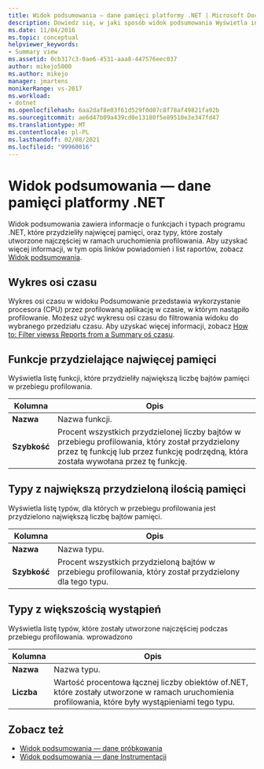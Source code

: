 ```yaml
---
title: Widok podsumowania — dane pamięci platformy .NET | Microsoft Docs
description: Dowiedz się, w jaki sposób widok podsumowania Wyświetla informacje o funkcjach i typach programu .NET, które przydzieliły największą ilość pamięci.
ms.date: 11/04/2016
ms.topic: conceptual
helpviewer_keywords:
- Summary view
ms.assetid: 0cb317c3-0ae6-4531-aaa8-447576eec037
author: mikejo5000
ms.author: mikejo
manager: jmartens
monikerRange: vs-2017
ms.workload:
- dotnet
ms.openlocfilehash: 6aa2daf8e03f61d529f0d07c8f78af49821fa92b
ms.sourcegitcommit: ae6d47b09a439cd0e13180f5e89510e3e347fd47
ms.translationtype: MT
ms.contentlocale: pl-PL
ms.lasthandoff: 02/08/2021
ms.locfileid: "99960016"
---
```

# <a name="summary-view---net-memory-data"></a>Widok podsumowania — dane pamięci platformy .NET
Widok podsumowania zawiera informacje o funkcjach i typach programu .NET, które przydzieliły najwięcej pamięci, oraz typy, które zostały utworzone najczęściej w ramach uruchomienia profilowania. Aby uzyskać więcej informacji, w tym opis linków powiadomień i list raportów, zobacz [Widok podsumowania](../profiling/summary-view.md).

## <a name="timeline-graph"></a>Wykres osi czasu
 Wykres osi czasu w widoku Podsumowanie przedstawia wykorzystanie procesora (CPU) przez profilowaną aplikację w czasie, w którym nastąpiło profilowanie. Możesz użyć wykresu osi czasu do filtrowania widoku do wybranego przedziału czasu. Aby uzyskać więcej informacji, zobacz [How to: Filter viewss Reports from a Summary oś czasu](../profiling/how-to-filter-report-views-from-the-summary-timeline.md).

## <a name="functions-allocating-most-memory"></a>Funkcje przydzielające najwięcej pamięci
 Wyświetla listę funkcji, które przydzieliły największą liczbę bajtów pamięci w przebiegu profilowania.

|Kolumna|Opis|
|------------|-----------------|
|**Nazwa**|Nazwa funkcji.|
|**Szybkość**|Procent wszystkich przydzielonej liczby bajtów w przebiegu profilowania, który został przydzielony przez tę funkcję lub przez funkcję podrzędną, która została wywołana przez tę funkcję.|

## <a name="types-with-most-memory-allocated"></a>Typy z największą przydzieloną ilością pamięci
 Wyświetla listę typów, dla których w przebiegu profilowania jest przydzielono największą liczbę bajtów pamięci.

|Kolumna|Opis|
|------------|-----------------|
|**Nazwa**|Nazwa typu.|
|**Szybkość**|Procent wszystkich przydzieloną bajtów w przebiegu profilowania, który został przydzielony dla tego typu.|

## <a name="types-with-most-instances"></a>Typy z większością wystąpień
 Wyświetla listę typów, które zostały utworzone najczęściej podczas przebiegu profilowania. wprowadzono

|Kolumna|Opis|
|------------|-----------------|
|**Nazwa**|Nazwa typu.|
|**Liczba**|Wartość procentowa łącznej liczby obiektów of.NET, które zostały utworzone w ramach uruchomienia profilowania, które były wystąpieniami tego typu.|

## <a name="see-also"></a>Zobacz też
- [Widok podsumowania — dane próbkowania](../profiling/summary-view-sampling-data.md)
- [Widok podsumowania — dane Instrumentacji](../profiling/summary-view-instrumentation-data.md)
